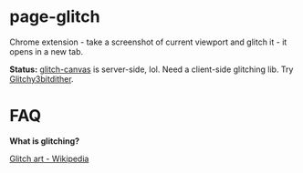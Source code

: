 # page-glitch

Chrome extension - take a screenshot of current viewport and glitch it - it opens in a new tab. 

**Status:** [glitch-canvas](https://github.com/snorpey/glitch-canvas) is server-side, lol. Need a client-side glitching lib. Try [Glitchy3bitdither](https://github.com/JKirchartz/Glitchy3bitdither).

# FAQ

**What is glitching?**

[Glitch art - Wikipedia](https://en.wikipedia.org/wiki/Glitch_art)

